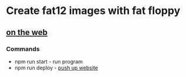# Create fat12 images with fat floppy 
## [on the web](www.fatfloppy.com)




### Commands
* npm run start - run program
* npm run deploy - [push up website](https://github.com/gitname/react-gh-pages)